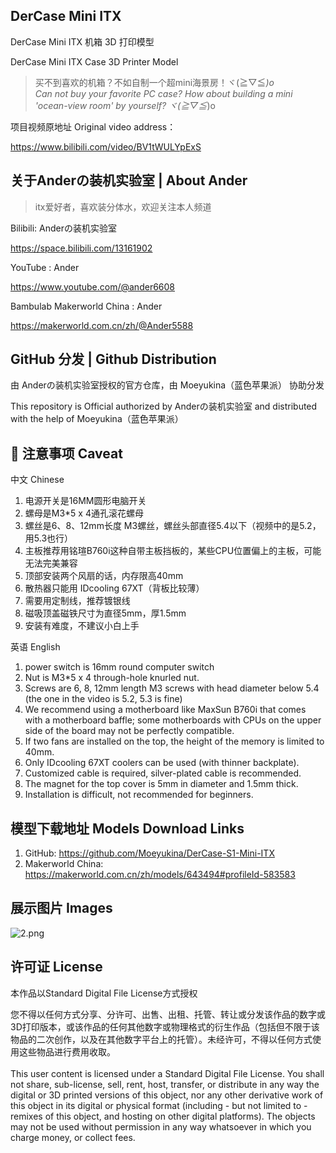 ## DerCase Mini ITX
DerCase Mini ITX 机箱 3D 打印模型

DerCase Mini ITX Case 3D Printer Model

> 买不到喜欢的机箱？不如自制一个超mini海景房！ヾ(≧▽≦*)o
<br>Can not buy your favorite PC case? How about building a mini 'ocean-view room' by yourself? ヾ(≧▽≦*)o

项目视频原地址 Original video address：

https://www.bilibili.com/video/BV1tWULYpExS

## 关于Anderの装机实验室 | About Ander

> itx爱好者，喜欢装分体水，欢迎关注本人频道

Bilibili: Anderの装机实验室 

https://space.bilibili.com/13161902

YouTube : Ander 

https://www.youtube.com/@ander6608

Bambulab Makerworld China : Ander

https://makerworld.com.cn/zh/@Ander5588

## GitHub 分发 | Github Distribution

由 Anderの装机实验室授权的官方仓库，由 Moeyukina（蓝色苹果派） 协助分发

This repository is Official authorized by Anderの装机实验室 and distributed with the help of Moeyukina（蓝色苹果派）

## 📖  注意事项 Caveat

中文 Chinese
1. 电源开关是16MM圆形电脑开关
2. 螺母是M3*5 x 4通孔滚花螺母
3. 螺丝是6、8、12mm长度 M3螺丝，螺丝头部直径5.4以下（视频中的是5.2，用5.3也行）
4. 主板推荐用铭瑄B760i这种自带主板挡板的，某些CPU位置偏上的主板，可能无法完美兼容
5. 顶部安装两个风扇的话，内存限高40mm
6. 散热器只能用 IDcooling 67XT（背板比较薄）
7. 需要用定制线，推荐镀银线
8. 磁吸顶盖磁铁尺寸为直径5mm，厚1.5mm
9. 安装有难度，不建议小白上手

英语 English
1. power switch is 16mm round computer switch
2. Nut is M3*5 x 4 through-hole knurled nut.
3. Screws are 6, 8, 12mm length M3 screws with head diameter below 5.4 (the one in the video is 5.2, 5.3 is fine)
4. We recommend using a motherboard like MaxSun B760i that comes with a motherboard baffle; some motherboards with CPUs on the upper side of the board may not be perfectly compatible.
5. If two fans are installed on the top, the height of the memory is limited to 40mm.
6. Only IDcooling 67XT coolers can be used (with thinner backplate).
7. Customized cable is required, silver-plated cable is recommended.
8. The magnet for the top cover is 5mm in diameter and 1.5mm thick.
9. Installation is difficult, not recommended for beginners.


## 模型下载地址 Models Download Links

1. GitHub: https://github.com/Moeyukina/DerCase-S1-Mini-ITX
2. Makerworld China: https://makerworld.com.cn/zh/models/643494#profileId-583583



## 展示图片 Images

![2.png](https://makerworld.bblmw.cn/makerworld/model/CNaaeb908d28b863/design/2024-11-15_32011373702bf.jpg?x-oss-process=image/resize,w_1000/format,webp)


## 许可证 License

本作品以Standard Digital File License方式授权

您不得以任何方式分享、分许可、出售、出租、托管、转让或分发该作品的数字或3D打印版本，或该作品的任何其他数字或物理格式的衍生作品（包括但不限于该物品的二次创作，以及在其他数字平台上的托管）。未经许可，不得以任何方式使用这些物品进行费用收取。
<br>
<br>
This user content is licensed under a Standard Digital File License.
You shall not share, sub-license, sell, rent, host, transfer, or distribute in any way the digital or 3D printed versions of this object, nor any other derivative work of this object in its digital or physical format (including - but not limited to - remixes of this object, and hosting on other digital platforms). The objects may not be used without permission in any way whatsoever in which you charge money, or collect fees.
